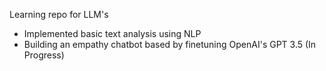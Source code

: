 Learning repo for LLM's
- Implemented basic text analysis using NLP
- Building an empathy chatbot based by finetuning OpenAI's GPT 3.5 (In Progress)
